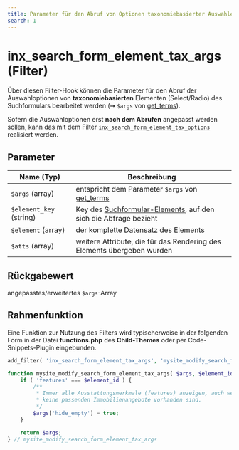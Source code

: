 ```yaml
---
title: Parameter für den Abruf von Optionen taxonomiebasierter Auswahlelemente (Filter)
search: 1
---
```


# inx_search_form_element_tax_args (Filter)

Über diesen Filter-Hook können die Parameter für den Abruf der Auswahloptionen von **taxonomiebasierten** Elementen (Select/Radio) des Suchformulars bearbeitet werden (➞ `$args` von [get_terms](https://developer.wordpress.org/reference/functions/get_terms/)).

Sofern die Auswahloptionen erst **nach dem Abrufen** angepasst werden sollen, kann das mit dem Filter [`inx_search_form_element_tax_options`](filter-inx-search-form-element-tax-options.html) realisiert werden.

## Parameter

| Name (Typ) | Beschreibung |
| ---------- | ------------ |
| `$args` (array) | entspricht dem Parameter `$args` von [get_terms](https://developer.wordpress.org/reference/functions/get_terms/) |
| `$element_key` (string) | Key des [Suchformular-Elements](../komponenten/index.html#Elemente), auf den sich die Abfrage bezieht |
| `$element` (array) | der komplette Datensatz des Elements |
| `$atts` (array) | weitere Attribute, die für das Rendering des Elements übergeben wurden |

## Rückgabewert

angepasstes/erweitertes `$args`-Array

## Rahmenfunktion

Eine Funktion zur Nutzung des Filters wird typischerweise in der folgenden Form in der Datei **functions.php** des **Child-Themes** oder per Code-Snippets-Plugin eingebunden.

```php
add_filter( 'inx_search_form_element_tax_args', 'mysite_modify_search_form_element_tax_args', 10, 4 );

function mysite_modify_search_form_element_tax_args( $args, $element_id, $element, $atts ) {
	if ( 'features' === $element_id ) {
		/**
		 * Immer alle Ausstattungsmerkmale (features) anzeigen, auch wenn
		 * keine passenden Immobilienangebote vorhanden sind.
		 */
		$args['hide_empty'] = true;
	}

	return $args;
} // mysite_modify_search_form_element_tax_args
```